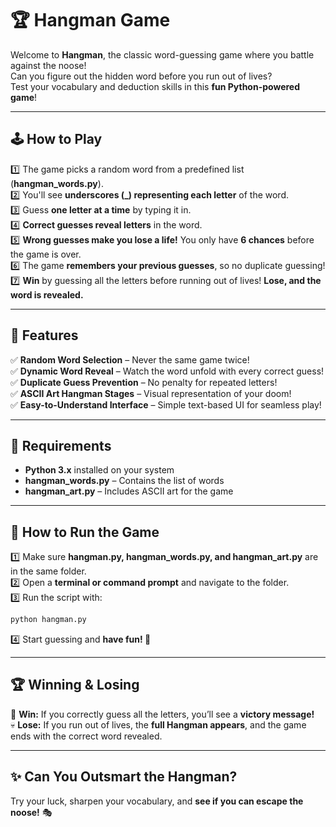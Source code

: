 # 🏆 Hangman Game  

Welcome to **Hangman**, the classic word-guessing game where you battle against the noose!  
Can you figure out the hidden word before you run out of lives?  
Test your vocabulary and deduction skills in this **fun Python-powered game**!  

---

## 🕹 How to Play  

1️⃣ The game picks a random word from a predefined list (**hangman_words.py**).  
2️⃣ You'll see **underscores (_) representing each letter** of the word.  
3️⃣ Guess **one letter at a time** by typing it in.  
4️⃣ **Correct guesses reveal letters** in the word.  
5️⃣ **Wrong guesses make you lose a life!** You only have **6 chances** before the game is over.  
6️⃣ The game **remembers your previous guesses**, so no duplicate guessing!  
7️⃣ **Win** by guessing all the letters before running out of lives! **Lose, and the word is revealed.**  

---

## 🎨 Features  

✅ **Random Word Selection** – Never the same game twice!  
✅ **Dynamic Word Reveal** – Watch the word unfold with every correct guess!  
✅ **Duplicate Guess Prevention** – No penalty for repeated letters!  
✅ **ASCII Art Hangman Stages** – Visual representation of your doom!  
✅ **Easy-to-Understand Interface** – Simple text-based UI for seamless play!  

---

## 📜 Requirements  

- **Python 3.x** installed on your system  
- **hangman_words.py** – Contains the list of words  
- **hangman_art.py** – Includes ASCII art for the game  

---

## 🚀 How to Run the Game  

1️⃣ Make sure **hangman.py, hangman_words.py, and hangman_art.py** are in the same folder.  
2️⃣ Open a **terminal or command prompt** and navigate to the folder.  
3️⃣ Run the script with:  

   ```bash
   python hangman.py
   ```  

4️⃣ Start guessing and **have fun! 🎉**  

---

## 🏆 Winning & Losing  

🏅 **Win:** If you correctly guess all the letters, you’ll see a **victory message!**  
💀 **Lose:** If you run out of lives, the **full Hangman appears**, and the game ends with the correct word revealed.  

---

## ✨ Can You Outsmart the Hangman?  

Try your luck, sharpen your vocabulary, and **see if you can escape the noose!** 🎭  
